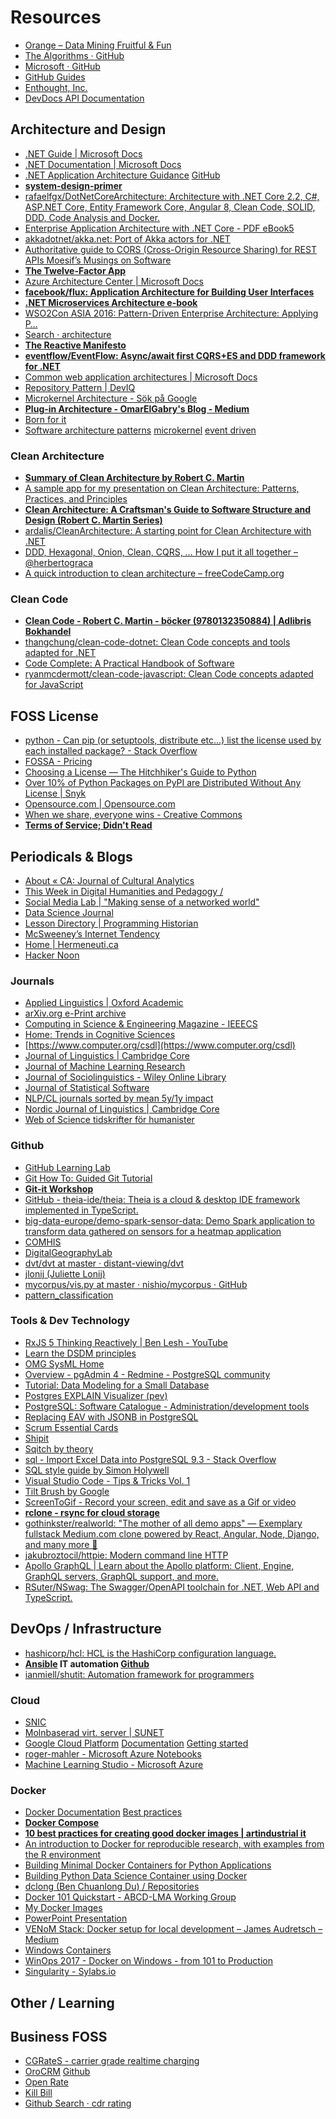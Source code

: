 
# Resources

+ [Orange – Data Mining Fruitful & Fun](https://orange.biolab.si/)
+ [The Algorithms · GitHub](https://github.com/TheAlgorithms)
+ [Microsoft · GitHub](https://github.com/Microsoft?utf8=%E2%9C%93&q=python&type=&language=)
+ [GitHub Guides](https://guides.github.com/)
+ [Enthought, Inc.](https://github.com/enthought)
+ [DevDocs API Documentation](http://devdocs.io/)

## Architecture and Design

+ [.NET Guide | Microsoft Docs](https://docs.microsoft.com/en-us/dotnet/standard/index)
+ [.NET Documentation | Microsoft Docs](https://docs.microsoft.com/en-us/dotnet/index)
+ [.NET Application Architecture Guidance](https://www.microsoft.com/net/learn/architecture) [GitHub](https://github.com/dotnet-architecture)
+ **[system-design-primer](https://github.com/donnemartin/system-design-primer)**
+ [rafaelfgx/DotNetCoreArchitecture: Architecture with .NET Core 2.2, C#, ASP.NET Core, Entity Framework Core, Angular 8, Clean Code, SOLID, DDD, Code Analysis and Docker.](https://github.com/rafaelfgx/DotNetCoreArchitecture)
+ [Enterprise Application Architecture with .NET Core - PDF eBook5](https://www.packtpub.com/application-development/enterprise-application-architecture-net-core)
+ [akkadotnet/akka.net: Port of Akka actors for .NET](https://github.com/akkadotnet/akka.net)
+ [Authoritative guide to CORS (Cross-Origin Resource Sharing) for REST APIs Moesif’s Musings on Software](https://www.moesif.com/blog/technical/cors/Authoritative-Guide-to-CORS-Cross-Origin-Resource-Sharing-for-REST-APIs/)
+ **[The Twelve-Factor App](https://www.12factor.net/backing-services)**
+ [Azure Architecture Center | Microsoft Docs](https://docs.microsoft.com/en-us/azure/architecture/)
+ **[facebook/flux: Application Architecture for Building User Interfaces](https://github.com/facebook/flux)**
+ **[.NET Microservices Architecture e-book](https://dotnet.microsoft.com/download/thank-you/microservices-architecture-ebook)**
+ [WSO2Con ASIA 2016: Pattern-Driven Enterprise Architecture: Applying P…](https://www.slideshare.net/wso2.org/wso2con-asia-2016-patterndriven-enterprise-architecture-applying-patterns-in-your-architecture)
+ [Search · architecture](https://github.com/search?l=C%23&q=architecture&type=Repositories)
+ **[The Reactive Manifesto](https://www.reactivemanifesto.org/)**
+ **[eventflow/EventFlow: Async/await first CQRS+ES and DDD framework for .NET](https://github.com/eventflow/EventFlow)**
+ [Common web application architectures | Microsoft Docs](https://docs.microsoft.com/en-us/dotnet/standard/modern-web-apps-azure-architecture/common-web-application-architectures)
+ [Repository Pattern | DevIQ](https://deviq.com/repository-pattern/)
+ [Microkernel Architecture - Sök på Google](https://www.google.com/search?q=Microkernel+Architecture&rlz=1C1GCEU_enSE824SE824&oq=Microkernel+Architecture&aqs=chrome..69i57j69i60&sourceid=chrome&ie=UTF-8)
+ **[Plug-in Architecture - OmarElGabry's Blog - Medium](https://medium.com/omarelgabrys-blog/plug-in-architecture-dec207291800)**
+ [Born for it](https://martinfowler.com/articles/born-for-it.html)
+ [Software architecture patterns](https://www.oreilly.com/ideas/software-architecture-patterns/page/1/introduction) [microkernel](https://www.oreilly.com/ideas/software-architecture-patterns/page/4/microkernel-architecture?source=post_page---------------------------) [event driven](https://www.oreilly.com/ideas/software-architecture-patterns/page/3/event-driven-architecture)

### Clean Architecture

+ **[Summary of Clean Architecture by Robert C. Martin](https://gist.github.com/ygrenzinger/14812a56b9221c9feca0b3621518635b)**
+ [A sample app for my presentation on Clean Architecture: Patterns, Practices, and Principles](https://github.com/matthewrenze/clean-architecture-demo)
+ **[Clean Architecture: A Craftsman's Guide to Software Structure and Design (Robert C. Martin Series)](https://www.amazon.com/Clean-Architecture-Craftsmans-Software-Structure/dp/0134494164)**
+ [ardalis/CleanArchitecture: A starting point for Clean Architecture with .NET](https://github.com/ardalis/cleanarchitecture)
+ [DDD, Hexagonal, Onion, Clean, CQRS, … How I put it all together – @herbertograca](https://herbertograca.com/2017/11/16/explicit-architecture-01-ddd-hexagonal-onion-clean-cqrs-how-i-put-it-all-together/)
+ [A quick introduction to clean architecture – freeCodeCamp.org](https://medium.freecodecamp.org/a-quick-introduction-to-clean-architecture-990c014448d2)

### Clean Code

+ **[Clean Code - Robert C. Martin - böcker (9780132350884) | Adlibris Bokhandel](https://www.adlibris.com/se/bok/clean-code-9780132350884)**
+ [thangchung/clean-code-dotnet: Clean Code concepts and tools adapted for .NET](https://github.com/thangchung/clean-code-dotnet)
+ [Code Complete: A Practical Handbook of Software](https://www.amazon.com/gp/product/0735619670/ref=as_li_qf_asin_il_tl?ie=UTF8&tag=smallbusin007-20&creative=9325&linkCode=as2&creativeASIN=0735619670&linkId=bfd56f3e68c0e5fcb1c41e018312c745)
+ [ryanmcdermott/clean-code-javascript: Clean Code concepts adapted for JavaScript](https://github.com/ryanmcdermott/clean-code-javascript?utm_source=javascriptweekly&utm_medium=email)

## FOSS License

+ [python - Can pip (or setuptools, distribute etc...) list the license used by each installed package? - Stack Overflow](https://stackoverflow.com/questions/19086030/can-pip-or-setuptools-distribute-etc-list-the-license-used-by-each-install)
+ [FOSSA - Pricing](https://fossa.com/pricing/)
+ [Choosing a License — The Hitchhiker's Guide to Python](https://docs.python-guide.org/writing/license/)
+ [Over 10% of Python Packages on PyPI are Distributed Without Any License | Snyk](https://snyk.io/blog/over-10-of-python-packages-on-pypi-are-distributed-without-any-license/)
+ [Opensource.com | Opensource.com](https://opensource.com/)
+ [When we share, everyone wins - Creative Commons](https://creativecommons.org/)
+ **[Terms of Service; Didn't Read](https://tosdr.org/)**

## Periodicals & Blogs

+ [About « CA: Journal of Cultural Analytics](http://culturalanalytics.org/about/)
+ [This Week in Digital Humanities and Pedagogy /](https://jitp.commons.gc.cuny.edu/this-week-in-digital-humanities-and-pedagogy-16/)
+ [Social Media Lab | "Making sense of a networked world"](http://socialmedialab.ca/)
+ [Data Science Journal](https://datascience.codata.org/)
+ [Lesson Directory | Programming Historian](https://programminghistorian.org/lessons/)
+ [McSweeney’s Internet Tendency](https://www.mcsweeneys.net/)
+ [Home | Hermeneuti.ca](http://hermeneuti.ca/)
+ [Hacker Noon](https://hackernoon.com/)

### Journals

+ [Applied Linguistics | Oxford Academic](https://academic.oup.com/applij)
+ [arXiv.org e-Print archive](https://arxiv.org/)
+ [Computing in Science & Engineering Magazine - IEEECS](https://www.computer.org/cise/)
+ [Home: Trends in Cognitive Sciences](https://www.cell.com/trends/cognitive-sciences/home)
+ [https://www.computer.org/csdl](https://www.computer.org/csdl)
+ [Journal of Linguistics | Cambridge Core](https://www.cambridge.org/core/journals/journal-of-linguistics)
+ [Journal of Machine Learning Research](http://www.jmlr.org/)
+ [Journal of Sociolinguistics - Wiley Online Library](http://onlinelibrary.wiley.com/journal/10.1111/(ISSN)1467-9841)
+ [Journal of Statistical Software](https://www.jstatsoft.org/index)
+ [NLP/CL journals sorted by mean 5y/1y impact](http://www.derczynski.com/sheffield/journals.html)
+ [Nordic Journal of Linguistics | Cambridge Core](https://www.cambridge.org/core/journals/nordic-journal-of-linguistics)
+ [Web of Science tidskrifter för humanister](https://www.aurora.umu.se/enheter/humfak/forskning/web-of-science-tidskrifter-for-humanister/)

### Github

+ [GitHub Learning Lab](https://lab.github.com/)
+ [Git How To: Guided Git Tutorial](https://githowto.com/)
+ **[Git-it Workshop](https://github.com/jlord/patchwork)**
+ [GitHub - theia-ide/theia: Theia is a cloud & desktop IDE framework implemented in TypeScript.](https://github.com/theia-ide/theia)
+ [big-data-europe/demo-spark-sensor-data: Demo Spark application to transform data gathered on sensors for a heatmap application](https://github.com/big-data-europe/demo-spark-sensor-data)
+ [COMHIS](https://github.com/COMHIS)
+ [DigitalGeographyLab](https://github.com/DigitalGeographyLab)
+ [dvt/dvt at master · distant-viewing/dvt](https://github.com/distant-viewing/dvt/tree/master/dvt)
+ [jlonij (Juliette Lonij)](https://github.com/jlonij)
+ [mycorpus/vis.py at master · nishio/mycorpus · GitHub](https://github.com/nishio/mycorpus/blob/master/vis.py)
+ [pattern_classification](https://github.com/rasbt/pattern_classification)

### Tools & Dev Technology

+ [RxJS 5 Thinking Reactively | Ben Lesh - YouTube](https://www.youtube.com/watch?v=3LKMwkuK0ZE)
+ [Learn the DSDM principles](https://www.knowledgetrain.co.uk/resources/practice/the-dsdm-principles)
+ [OMG SysML Home](http://www.omgsysml.org/)
+ [Overview - pgAdmin 4 - Redmine - PostgreSQL community](https://redmine.postgresql.org/projects/pgadmin4)
+ [Tutorial: Data Modeling for a Small Database](https://docs.oracle.com/cd/E15276_01/doc.20/e13677/tut_data_modeling.htm)
+ [Postgres EXPLAIN Visualizer (pev)](http://tatiyants.com/pev/#/plans/new)
+ [PostgreSQL: Software Catalogue - Administration/development tools](https://www.postgresql.org/download/products/1-administrationdevelopment-tools/)
+ [Replacing EAV with JSONB in PostgreSQL](http://coussej.github.io/2016/01/14/Replacing-EAV-with-JSONB-in-PostgreSQL/)
+ [Scrum Essential Cards](http://ss.ivarjacobson.com.pages.services/essential-scrum?ts=1528896470457)
+ [Shipit](https://github.com/shipitjs)
+ [Sqitch by theory](https://sqitch.org/)
+ [sql - Import Excel Data into PostgreSQL 9.3 - Stack Overflow](http://stackoverflow.com/questions/20039856/import-excel-data-into-postgresql-9-3)
+ [SQL style guide by Simon Holywell](https://www.sqlstyle.guide/)
+ [Visual Studio Code - Tips & Tricks Vol. 1](file:///C:/Users/roma0050/Downloads/VisualStudioCode-TipsAndTricks-Vol.1.pdf)
+ [Tilt Brush by Google](https://www.tiltbrush.com/)
+ [ScreenToGif - Record your screen, edit and save as a Gif or video](https://www.screentogif.com/)
+ **[rclone - rsync for cloud storage](https://rclone.org/)**
+ [gothinkster/realworld: "The mother of all demo apps" — Exemplary fullstack Medium.com clone powered by React, Angular, Node, Django, and many more 🏅](https://github.com/gothinkster/realworld)
+ [jakubroztocil/httpie: Modern command line HTTP](https://github.com/jakubroztocil/httpie)
+ [Apollo GraphQL | Learn about the Apollo platform: Client, Engine, GraphQL servers, GraphQL support, and more.](https://www.apollographql.com/)
+ [RSuter/NSwag: The Swagger/OpenAPI toolchain for .NET, Web API and TypeScript.](https://github.com/RSuter/NSwag)

## DevOps / Infrastructure

+ [hashicorp/hcl: HCL is the HashiCorp configuration language.](https://github.com/hashicorp/hcl)
+ **[Ansible](https://www.ansible.com) IT automation [Github](https://github.com/ansible/ansible)**
+ [ianmiell/shutit: Automation framework for programmers](https://github.com/ianmiell/shutit)

### Cloud

+ [SNIC](http://snic.se/)
+ [Molnbaserad virt. server | SUNET](https://www.sunet.se/tjanster/virtuell-server-i-molnet/)
+ [Google Cloud Platform](https://github.com/GoogleCloudPlatform) [Documentation](https://cloud.google.com/docs/) [Getting started](https://console.cloud.google.com/getting-started?project=axiomatic-genre-245810)
+ [roger-mahler - Microsoft Azure Notebooks](https://notebooks.azure.com/roger-mahler)
+ [Machine Learning Studio - Microsoft Azure](https://portal.azure.com/#blade/HubsExtension/BrowseResourceBlade/resourceType/Microsoft.MachineLearning%2FwebServices)

### Docker

+ [Docker Documentation](https://docs.docker.com) [Best practices](https://docs.docker.com/develop/develop-images/dockerfile_best-practices/)
+ **[Docker Compose](https://docs.docker.com/compose/)**
+ **[10 best practices for creating good docker images | artindustrial it](https://www.artindustrial-it.com/2017/09/20/10-best-practices-for-creating-good-docker-images/)**
+ [An introduction to Docker for reproducible research, with examples from the R environment](https://arxiv.org/pdf/1410.0846.pdf)
+ [Building Minimal Docker Containers for Python Applications](https://blog.realkinetic.com/building-minimal-docker-containers-for-python-applications-37d0272c52f3)
+ [Building Python Data Science Container using Docker](https://hackernoon.com/building-python-data-science-container-using-docker-c8e346295669)
+ [dclong (Ben Chuanlong Du) / Repositories](https://github.com/dclong?tab=repositories)
+ [Docker 101 Quickstart - ABCD-LMA Working Group](https://lma.abcd.harvard.edu/files/abcd-lma/files/abcd-lma-boxboat-docker.pdf)
+ [My Docker Images](http://www.legendu.net/en/blog/my-docker-images/)
+ [PowerPoint Presentation](http://www.mlgraz.at/files/Docker.pdf)
+ [VENoM Stack: Docker setup for local development – James Audretsch – Medium](https://medium.com/@audretschjames/venom-stack-docker-setup-for-local-development-457093761ad1)
+ [Windows Containers](http://download.microsoft.com/download/a/1/3/a13a2b9e-d47c-4f93-b180-f7f9cd3382a7/introduction_to_containers_ebook.pdf)
+ [WinOps 2017 - Docker on Windows - from 101 to Production](https://www.slideshare.net/sixeyed/winops-2017-docker-on-windows-from-101-to-production)
+ [Singularity - Sylabs.io](https://www.sylabs.io/singularity/)

## Other / Learning


## Business FOSS

+ [CGRateS - carrier grade realtime charging](http://www.cgrates.org/)
+ [OroCRM](https://oroinc.com/orocrm) [Github](https://github.com/oroinc)
+ [Open Rate](http://www.open-rate.com/)
+ [Kill Bill](http://killbill.io/)
+ [Github Search · cdr rating](https://github.com/search?q=cdr+rating)
